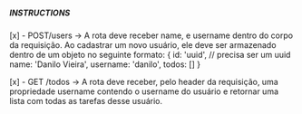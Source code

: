 ##### INSTRUCTIONS 

[x] - POST/users -> A rota deve receber name, e username dentro do corpo da requisição. Ao cadastrar um novo usuário, ele deve ser armazenado dentro de um objeto no seguinte formato: 
{ 
	id: 'uuid', // precisa ser um uuid
	name: 'Danilo Vieira', 
	username: 'danilo', 
	todos: []
}

[x] - GET /todos -> A rota deve receber, pelo header da requisição, uma propriedade username contendo o username do usuário e retornar uma lista com todas as tarefas desse usuário.

